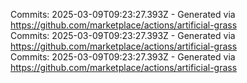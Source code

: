 Commits: 2025-03-09T09:23:27.393Z - Generated via https://github.com/marketplace/actions/artificial-grass
<br>
Commits: 2025-03-09T09:23:27.393Z - Generated via https://github.com/marketplace/actions/artificial-grass
<br>
Commits: 2025-03-09T09:23:27.393Z - Generated via https://github.com/marketplace/actions/artificial-grass
<br>
